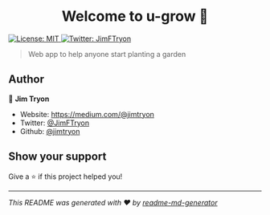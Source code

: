 <h1 align="center">Welcome to u-grow 👋</h1>
<p>
  <a href="#" target="_blank">
    <img alt="License: MIT" src="https://img.shields.io/badge/License-MIT-yellow.svg" />
  </a>
  <a href="https://twitter.com/JimFTryon" target="_blank">
    <img alt="Twitter: JimFTryon" src="https://img.shields.io/twitter/follow/JimFTryon.svg?style=social" />
  </a>
</p>

> Web app to help anyone start planting a garden

## Author

👤 **Jim Tryon**

* Website: https://medium.com/@jimtryon
* Twitter: [@JimFTryon](https://twitter.com/JimFTryon)
* Github: [@jimtryon](https://github.com/jimtryon)

## Show your support

Give a ⭐️ if this project helped you!

***
_This README was generated with ❤️ by [readme-md-generator](https://github.com/kefranabg/readme-md-generator)_